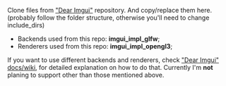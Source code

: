 Clone files from ["Dear Imgui"](https://github.com/ocornut/imgui) repository.
And copy/replace them here.(probably follow the folder structure, otherwise you'll need to change include_dirs)

- Backends used from this repo: **imgui_impl_glfw**;
- Renderers used from this repo: **imgui_impl_opengl3**;

If you want to use different backends and renderers,
check ["Dear Imgui" docs/wiki](https://github.com/ocornut/imgui/wiki), for detailed explanation on how to do that.
Currently I'm **not** planing to support other than those mentioned above.
